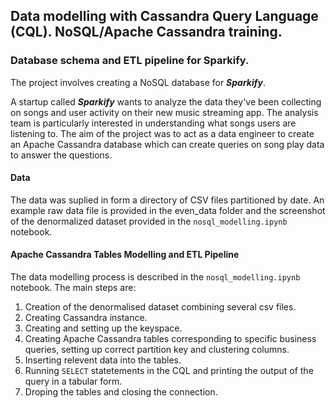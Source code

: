 ## Data modelling with Cassandra Query Language (CQL). NoSQL/Apache Cassandra training.
### Database schema and ETL pipeline for Sparkify.

The project involves creating a NoSQL database for ***Sparkify***.   

A startup called ***Sparkify*** wants to analyze the data they've been collecting on songs and user activity on their new music streaming app. The analysis team is particularly interested in understanding what songs users are listening to.
The aim of the project was to act as a data engineer to create an Apache Cassandra database which can create queries on song play data to answer the questions. 

#### Data 
The data was suplied in form a directory of CSV files partitioned by date. An example raw data file is provided in the even_data folder and the screenshot of the denormalized dataset provided in the `nosql_modelling.ipynb` notebook.  

#### Apache Cassandra Tables Modelling and ETL Pipeline

The data modelling process is described in the `nosql_modelling.ipynb` notebook. 
The main steps are:
1. Creation of the denormalised dataset combining several csv files.
2. Creating Cassandra instance.
3. Creating and setting up the keyspace.
4. Creating Apache Cassandra tables corresponding to specific business queries, setting up correct partition key and clustering columns.
5. Inserting relevent data into the tables.
6. Running `SELECT` statetements in the CQL and printing the output of the query in a tabular form.
7. Droping the tables and closing the connection.


